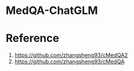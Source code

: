 # MedQA-ChatGLM

# Reference

1. https://github.com/zhangsheng93/cMedQA2
2. https://github.com/zhangsheng93/cMedQA
